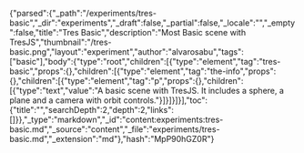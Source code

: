 {"parsed":{"_path":"/experiments/tres-basic","_dir":"experiments","_draft":false,"_partial":false,"_locale":"","_empty":false,"title":"Tres Basic","description":"Most Basic scene with TresJS","thumbnail":"/tres-basic.png","layout":"experiment","author":"alvarosabu","tags":["basic"],"body":{"type":"root","children":[{"type":"element","tag":"tres-basic","props":{},"children":[{"type":"element","tag":"the-info","props":{},"children":[{"type":"element","tag":"p","props":{},"children":[{"type":"text","value":"A basic scene with TresJS. It includes a sphere, a plane and a camera with orbit controls."}]}]}]}],"toc":{"title":"","searchDepth":2,"depth":2,"links":[]}},"_type":"markdown","_id":"content:experiments:tres-basic.md","_source":"content","_file":"experiments/tres-basic.md","_extension":"md"},"hash":"MpP90hGZ0R"}